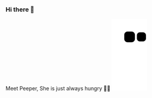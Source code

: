 ### Hi there 👋

<!--
  <summary><b>⚡ Recent GitHub Activity</b></summary>
  <br/>
   <a href="https://github.com/TahirAnny"><img alt="Tahira Anny's Activity Graph" src="https://activity-graph.herokuapp.com/graph?username=TahirAnny&custom_title=TahirAnny's%20Contribution%20Graph&theme=react-dark" /></a>
  <br/>
-->


Meet Peeper, She is just always hungry 🤷‍♂️
![snake gif](https://github.com/TahirAnny/TahirAnny/blob/output/github-contribution-grid-snake.svg)


<!--

[![GitHub Streak](https://github-readme-streak-stats.herokuapp.com/?user=TahirAnny)](https://git.io/streak-stats)

-->


<!--
**TahirAnny/TahirAnny** is a ✨ _special_ ✨ repository because its `README.md` (this file) appears on your GitHub profile.

Here are some ideas to get you started:

- 🔭 I’m currently working on ...
- 🌱 I’m currently learning ...
- 👯 I’m looking to collaborate on ...
- 🤔 I’m looking for help with ...
- 💬 Ask me about ...
- 📫 How to reach me: ...
- 😄 Pronouns: ...
- ⚡ Fun fact: ...
-->

<!--
<p><img align="center" src="https://github-readme-streak-stats.herokuapp.com/?user=TahirAnny&" alt="TahirAnny" /></p>
-->
